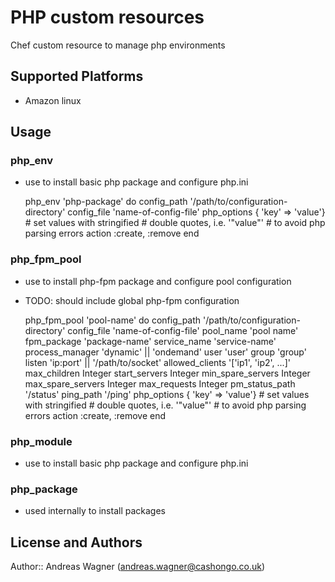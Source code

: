 # PHP custom resources

Chef custom resource to manage php environments

## Supported Platforms

- Amazon linux

## Usage

### php_env
- use to install basic php package and configure php.ini

    php_env 'php-package' do
      config_path '/path/to/configuration-directory'
      config_file     'name-of-config-file'
      php_options  { 'key' => 'value'}            # set values with stringified
                                                  # double quotes, i.e. '"value"'
                                                  # to avoid php parsing errors
      action :create, :remove
    end

### php_fpm_pool
- use to install php-fpm package and configure pool configuration
- TODO: should include global php-fpm configuration

    php_fpm_pool 'pool-name' do
      config_path       '/path/to/configuration-directory'
      config_file       'name-of-config-file'
      pool_name         'pool name'
      fpm_package       'package-name'
      service_name      'service-name'
      process_manager   'dynamic' || 'ondemand'
      user              'user'
      group             'group'
      listen            'ip:port' || '/path/to/socket'
      allowed_clients   '['ip1', 'ip2', ...]'
      max_children      Integer
      start_servers     Integer
      min_spare_servers Integer
      max_spare_servers Integer
      max_requests      Integer
      pm_status_path    '/status'
      ping_path         '/ping'
      php_options       { 'key' => 'value'}       # set values with stringified
                                                  # double quotes, i.e. '"value"'
                                                  # to avoid php parsing errors
      action            :create, :remove
    end


### php_module

- use to install basic php package and configure php.ini

### php_package

- used internally to install packages

## License and Authors

Author:: Andreas Wagner (<andreas.wagner@cashongo.co.uk>)
